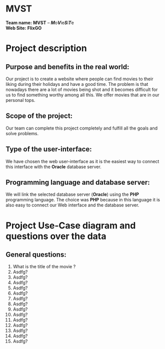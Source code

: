   
  # MVST  
  
  **Team name:**  **MVST** – ***M***o***V***ie***S***i***T***e  
  **Web Site:**  **FlixGO**
   
# **Project description** 

## **Purpose and benefits in the real world:**  
   Our project is to create a website where people can find movies to their liking during their holidays and have a good time. The problem is that nowadays there are a lot of movies being shot and it becomes difficult for us to find something worthy among all this. We offer movies that are in our personal tops.
## **Scope of the project:**  
   Our team can complete this project completely and fulfill all the goals and solve problems.
## **Type of the user-interface:**  
   We have chosen the web user-interface as it is the easiest way to connect this interface with the **Oracle** database server.
## **Programming language and database server:**  
   We will link the selected database server (**Oracle**) using the **PHP** programming language. The choice was **PHP** because in this language it is also easy to connect our Web interface and the database server.  

# **Project Use-Case diagram and questions over the data**  
 
## **General questions:**  
  1. What is the title of the movie ?
  2. Asdfg?  
  3. Asdfg? 
  4. Asdfg?  
  5. Asdfg? 
  6. Asdfg?  
  7. Asdfg?  
  8. Asdfg?
  9. Asdfg?
  10. Asdfg?
  11. Asdfg?
  12. Asdfg?
  13. Asdfg?
  14. Asdfg?
  15. Asdfg?    
  


